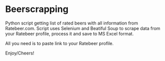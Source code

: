 # Beerscrapping

Python script getting list of rated beers with all information from Ratebeer.com. 
Script uses Selenium and Beatiful Soup to scrape data from your Ratebeer profile, process it and save to MS Excel format.

All you need is to paste link to your Ratebeer profile.

Enjoy/Cheers!
